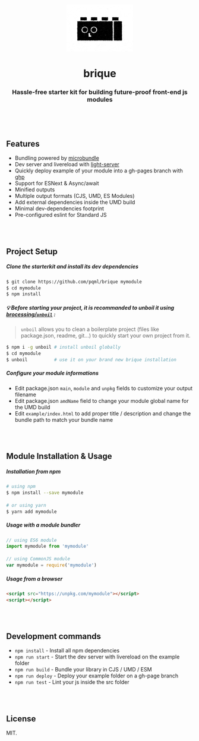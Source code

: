 <p align="center"><img width="180" src="https://github.com/pqml/brique/blob/gh-assets/brique.gif?raw=true"></p>
<h1 align="center">brique</h1>
<h3 align="center">Hassle-free starter kit for building future-proof front-end js modules</h3>

<br><br><br>

## Features
- Bundling powered by [microbundle](https://github.com/developit/microbundle)
- Dev server and livereload with [light-server](https://github.com/txchen/light-server)
- Quickly deploy example of your module into a gh-pages branch with [ghp](https://github.com/brocessing/ghp)
- Support for ESNext & Async/await
- Minified outputs
- Multiple output formats (CJS, UMD, ES Modules)
- Add external dependencies inside the UMD build
- Minimal dev-dependencies footprint
- Pre-configured eslint for Standard JS

<br><br>

## Project Setup

##### Clone the starterkit and install its dev dependencies

```sh
$ git clone https://github.com/pqml/brique mymodule
$ cd mymodule
$ npm install
```

##### :bulb: Before starting your project, it is recommanded to unboil it using [brocessing/`unboil`](https://github.com/brocessing/unboil) :
>`unboil` allows you to clean a boilerplate project (files like package.json, readme, git...) to quickly start your own project from it.

```sh
$ npm i -g unboil # install unboil globally
$ cd mymodule
$ unboil          # use it on your brand new brique installation
```

##### Configure your module informations
- Edit package.json `main`, `module` and `unpkg` fields to customize your output filename
- Edit package.json `amdName` field to change your module global name for the UMD build
- Edit `example/index.html` to add proper title / description and change the bundle path to match your bundle name

<br><br>

## Module Installation & Usage

##### Installation from npm
```sh
# using npm
$ npm install --save mymodule

# or using yarn
$ yarn add mymodule
```

##### Usage with a module bundler
```js
// using ES6 module
import mymodule from 'mymodule'

// using CommonJS module
var mymodule = require('mymodule')
```

##### Usage from a browser

```html
<script src="https://unpkg.com/mymodule"></script>
<script></script>
```

<br><br>

## Development commands

- `npm install` - Install all npm dependencies
- `npm run start` - Start the dev server with livereload on the example folder
- `npm run build` - Bundle your library in CJS / UMD / ESM
- `npm run deploy` - Deploy your example folder on a gh-page branch
- `npm run test` - Lint your js inside the src folder

<br><br>

## License
MIT.

